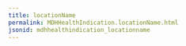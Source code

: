 ```yaml
---
title: locationName
permalink: MDHHealthIndication.locationName.html
jsonid: mdhhealthindication_locationname
---
```

